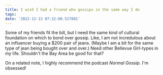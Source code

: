 ```yaml
---
title: I wish I had a friend who gossips in the same way I do
tags: 
date: '2022-12-13 07:32:00.527881'
---
```


Some of my friends fit the bill, but I need the same kind of cultural foundation on which to bond over gossip.  Like, I am not incredulous about an influencer buying a $200 pair of jeans.  (Maybe I am a bit for the same type of jean being bought over and over.)  Need other Bellevue Girl-types in my life.  Shouldn't the Bay Area be good for that?
<!-- and Reddit snark pages  -->

On a related note, I highly recommend the podcast *Normal Gossip*.  I'm obsessed!
